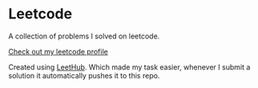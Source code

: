 # Leetcode

A collection of problems I solved on leetcode.

[Check out my leetcode profile](https://leetcode.com/g-savitha/)

Created using [LeetHub](https://github.com/QasimWani/LeetHub). Which made my task easier, whenever I submit a solution it automatically pushes it to this repo.
